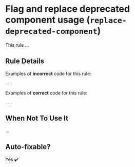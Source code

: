 # Flag and replace deprecated component usage (`replace-deprecated-component`)

This rule ...

## Rule Details

Examples of **incorrect** code for this rule:

```typescript
...
```

Examples of **correct** code for this rule:

```typescript
...
```

## When Not To Use It

...

## Auto-fixable?

Yes ✔️
